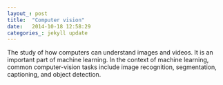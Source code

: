 ```yaml
---
layout_: post
title:  "Computer vision"
date:   2014-10-18 12:58:29
categories_: jekyll update
---
```

The study of how computers can understand images and videos. It is an important part of machine learning. In the context of machine learning, 
common computer-vision tasks include image recognition, segmentation, captioning, and object detection.
